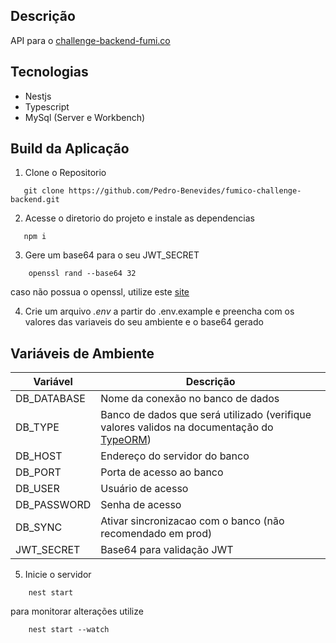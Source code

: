 ## Descrição

API para o [challenge-backend-fumi.co](https://github.com/fumi-co/fumico-challenge/blob/master/BACKEND.md)

## Tecnologias

- Nestjs
- Typescript
- MySql (Server e Workbench)

## Build da Aplicação

1. Clone o Repositorio

```
   git clone https://github.com/Pedro-Benevides/fumico-challenge-backend.git

```

2. Acesse o diretorio do projeto e instale as dependencias

```
   npm i

```

3. Gere um base64 para o seu JWT_SECRET

```
    openssl rand --base64 32
```

caso não possua o openssl, utilize este [site](https://generate.plus/en/base64)

4. Crie um arquivo _.env_ a partir do .env.example e preencha com os valores das variaveis do seu ambiente e o base64 gerado

<h2 id="variaveis-ambiente">Variáveis de Ambiente</h2>

| Variável    | Descrição                                                                                                                   |
| ----------- | --------------------------------------------------------------------------------------------------------------------------- |
| DB_DATABASE | Nome da conexão no banco de dados                                                                                           |
| DB_TYPE     | Banco de dados que será utilizado (verifique valores validos na documentação do [TypeORM](https://typeorm.io/#quick-start)) |
| DB_HOST     | Endereço do servidor do banco                                                                                               |
| DB_PORT     | Porta de acesso ao banco                                                                                                    |
| DB_USER     | Usuário de acesso                                                                                                           |
| DB_PASSWORD | Senha de acesso                                                                                                             |
| DB_SYNC     | Ativar sincronizacao com o banco (não recomendado em prod)                                                                  |
| JWT_SECRET  | Base64 para validação JWT                                                                                                   |

5. Inicie o servidor

```
    nest start
```

para monitorar alterações utilize

```
    nest start --watch
```
